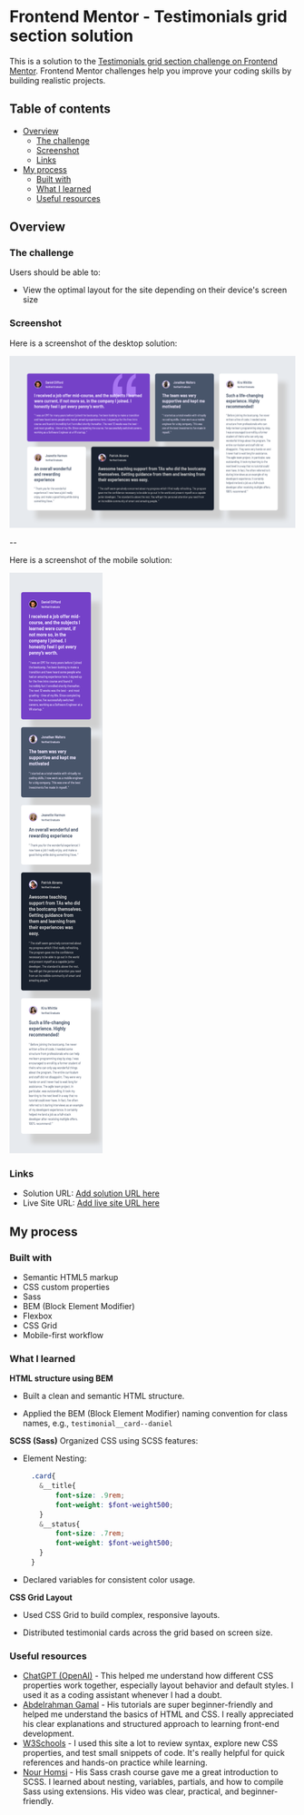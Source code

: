 # Frontend Mentor - Testimonials grid section solution

This is a solution to the [Testimonials grid section challenge on Frontend Mentor](https://www.frontendmentor.io/challenges/testimonials-grid-section-Nnw6J7Un7). Frontend Mentor challenges help you improve your coding skills by building realistic projects. 

## Table of contents

- [Overview](#overview)
  - [The challenge](#the-challenge)
  - [Screenshot](#screenshot)
  - [Links](#links)
- [My process](#my-process)
  - [Built with](#built-with)
  - [What I learned](#what-i-learned)
  - [Useful resources](#useful-resources)

## Overview

### The challenge

Users should be able to:

- View the optimal layout for the site depending on their device's screen size

### Screenshot


Here is a screenshot of the desktop solution:

![](./images/desktop.png)

--

Here is a screenshot of the mobile solution:

![](./images/mobile.png)


### Links

- Solution URL: [Add solution URL here](https://your-solution-url.com)
- Live Site URL: [Add live site URL here](https://your-live-site-url.com)

## My process

### Built with

- Semantic HTML5 markup
- CSS custom properties
- Sass
- BEM (Block Element Modifier)
- Flexbox
- CSS Grid
- Mobile-first workflow

### What I learned

**HTML structure using BEM**

- Built a clean and semantic HTML structure.

- Applied the BEM (Block Element Modifier) naming convention for class names, e.g., `testimonial__card--daniel`

**SCSS (Sass)**
Organized CSS using SCSS features:

 - Element Nesting:
    ```scss
      .card{
        &__title{
            font-size: .9rem;
            font-weight: $font-weight500;
        }
        &__status{
            font-size: .7rem;
            font-weight: $font-weight500;
        }
      }
    ``` 
- Declared variables for consistent color usage.

**CSS Grid Layout**

- Used CSS Grid to build complex, responsive layouts.

- Distributed testimonial cards across the grid based on screen size.

### Useful resources


- [ChatGPT (OpenAI)](https://chatgpt.com/) - This helped me understand how different CSS properties work together, especially layout behavior and default styles. I used it as a coding assistant whenever I had a doubt.
- [Abdelrahman Gamal](https://nouvil.net/) - His tutorials are super beginner-friendly and helped me understand the basics of HTML and CSS. I really appreciated his clear explanations and structured approach to learning front-end development.
- [W3Schools](https://www.w3schools.com) - I used this site a lot to review syntax, explore new CSS properties, and test small snippets of code. It's really helpful for quick references and hands-on practice while learning.
- [Nour Homsi](https://www.youtube.com/@NourHomsi) - His Sass crash course gave me a great introduction to SCSS. I learned about nesting, variables, partials, and how to compile Sass using extensions. His video was clear, practical, and beginner-friendly.
